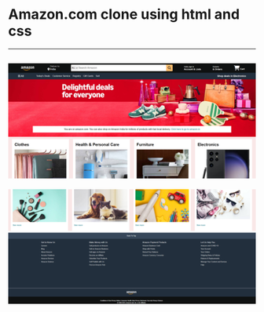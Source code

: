 # Amazon.com clone using html and css
---
![](https://github.com/Moksha-nagraj/Amazon_clone/blob/main/Screenshot%202025-09-18%20192802.png)
---
![](https://github.com/Moksha-nagraj/Amazon_clone/blob/main/Screenshot%202025-09-18%20201516.png)
